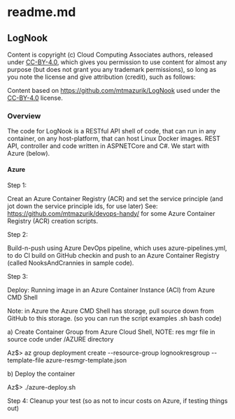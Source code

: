 ﻿readme.md
=========

## LogNook
Content is copyright (c) Cloud Computing Associates authors, released under [CC-BY-4.0](https://creativecommons.org/licenses/by/4.0/), which gives you permission to use content for almost any purpose (but does not grant you any trademark permissions), so long as you note the license and give attribution (credit), such as follows:


Content based on https://github.com/mtmazurik/LogNook used under the [CC-BY-4.0](https://creativecommons.org/licenses/by/4.0/) license.

### Overview
The code for LogNook is a RESTful API shell of code, that can run in any container, on any host-platform, that can host Linux Docker images.
REST API, controller and code written in ASPNETCore and C#.  We start with Azure (below).

#### Azure 
Step 1:

Creat an Azure Container Registry (ACR) and set the service principle (and jot down the service principle ids, for use later)
See: https://github.com/mtmazurik/devops-handy/  for some Azure Container Registry (ACR) creation scripts.

Step 2:

Build-n-push using Azure DevOps pipeline, which uses azure-pipelines.yml, to do CI build on GitHub checkin and push to an Azure Container Registry (called NooksAndCrannies in sample code).

Step 3:

Deploy:  Running image in an Azure Container Instance (ACI) from Azure CMD Shell

Note: in Azure the Azure CMD Shell has storage, pull source down from GitHub to this storage.
(so you can run the script examples .sh bash code)

a) Create Container Group from Azure Cloud Shell, NOTE: res mgr file in source code under /AZURE directory

Az$> az group deployment create --resource-group lognookresgroup --template-file azure-resmgr-template.json

b) Deploy the container

Az$> ./azure-deploy.sh     

Step 4:  Cleanup your test   (so as not to incur costs on Azure, if testing things out)

 




